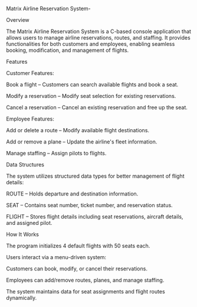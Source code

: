 Matrix Airline Reservation System-

Overview

The Matrix Airline Reservation System is a C-based console application that allows users to manage airline reservations, routes, and staffing. It provides functionalities for both customers and employees, enabling seamless booking, modification, and management of flights.

Features

Customer Features:

Book a flight – Customers can search available flights and book a seat.

Modify a reservation – Modify seat selection for existing reservations.

Cancel a reservation – Cancel an existing reservation and free up the seat.

Employee Features:

Add or delete a route – Modify available flight destinations.

Add or remove a plane – Update the airline's fleet information.

Manage staffing – Assign pilots to flights.

Data Structures

The system utilizes structured data types for better management of flight details:

ROUTE – Holds departure and destination information.

SEAT – Contains seat number, ticket number, and reservation status.

FLIGHT – Stores flight details including seat reservations, aircraft details, and assigned pilot.

How It Works

The program initializes 4 default flights with 50 seats each.

Users interact via a menu-driven system:

Customers can book, modify, or cancel their reservations.

Employees can add/remove routes, planes, and manage staffing.

The system maintains data for seat assignments and flight routes dynamically.

